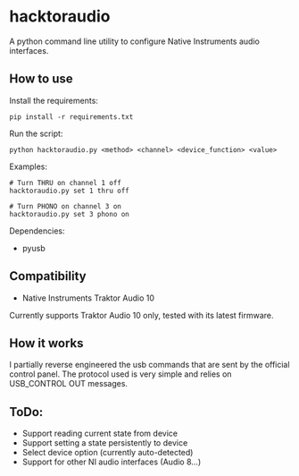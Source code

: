 # hacktoraudio

A python command line utility to configure Native Instruments audio interfaces. 


## How to use

Install the requirements:
```
pip install -r requirements.txt
```

Run the script: 
```
python hacktoraudio.py <method> <channel> <device_function> <value>
```

Examples:
```shell
# Turn THRU on channel 1 off
hacktoraudio.py set 1 thru off

# Turn PHONO on channel 3 on
hacktoraudio.py set 3 phono on
```

Dependencies:
- pyusb

## Compatibility
- Native Instruments Traktor Audio 10

Currently supports Traktor Audio 10 only, tested with its latest firmware.

## How it works

I partially reverse engineered the usb commands that are sent by the official control panel. The protocol used is very simple and relies on USB_CONTROL OUT messages.


## ToDo:
- Support reading current state from device
- Support setting a state persistently to device
- Select device option (currently auto-detected)
- Support for other NI audio interfaces (Audio 8...)